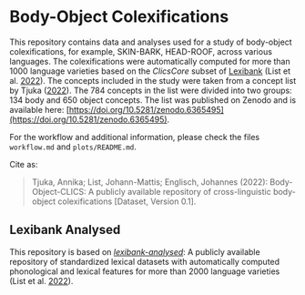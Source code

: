 # Body-Object Colexifications

This repository contains data and analyses used for a study of body-object colexifications, for example, SKIN-BARK, HEAD-ROOF, across various languages. The colexifications were automatically computed for more than 1000 language varieties based on the _ClicsCore_ subset of [Lexibank](https://github.com/lexibank) (List et al. [2022](https://github.com/lexibank/lexibank-analysed)). The concepts included in the study were taken from a concept list by Tjuka ([2022](https://calc.hypotheses.org/3840)). The 784 concepts in the list were divided into two groups: 134 body and 650 object concepts. The list was published on Zenodo and is available here: [https://doi.org/10.5281/zenodo.6365495](https://doi.org/10.5281/zenodo.6365495). 

For the workflow and additional information, please check the files `workflow.md` and `plots/README.md`.

Cite as:

> Tjuka, Annika; List, Johann-Mattis; Englisch, Johannes (2022): Body-Object-CLICS: A publicly available repository of cross-linguistic body-object colexifications [Dataset, Version 0.1].


## Lexibank Analysed

This repository is based on *[lexibank-analysed](https://github.com/lexibank/lexibank-analysed)*: A publicly available repository of standardized lexical datasets with automatically computed phonological and lexical features for more than 2000 language varieties (List et al. [2022](https://github.com/lexibank/lexibank-analysed)).

